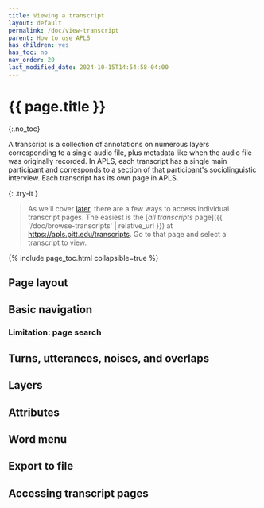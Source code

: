 ```yaml
---
title: Viewing a transcript
layout: default
permalink: /doc/view-transcript
parent: How to use APLS
has_children: yes
has_toc: no
nav_order: 20
last_modified_date: 2024-10-15T14:54:58-04:00
---
```


# {{ page.title }}
{:.no_toc}

A <span class="keyterm">transcript</span> is a collection of <span class="keyterm">annotations</span> on numerous <span class="keyterm">layers</span> corresponding to a single audio file, plus metadata like when the audio file was originally recorded.
In APLS, each transcript has a single <span class="keyterm">main participant</span> and corresponds to a section of that participant's sociolinguistic interview.
Each transcript has its own page in APLS.

{: .try-it }
> As we'll cover [later](#accessing-transcript-pages), there are a few ways to access individual transcript pages.
> The easiest is the [_all transcripts_ page]({{ '/doc/browse-transcripts' | relative_url }}) at https://apls.pitt.edu/transcripts. 
> Go to that page and select a transcript to view.

{% include page_toc.html collapsible=true %}


## Page layout




## Basic navigation

<!-- Play controls -->
<!-- Prev/next -->


### Limitation: page search

<!-- Can't do it for multi-annotation tags. Instead, use search -->

## Turns, utterances, noises, and overlaps



## Layers

<!-- Toggling on and off, projects -->
<!-- Mention notation, with links -->
<!-- Mention IPA vs. Raw for phono layers -->


## Attributes



## Word menu <!-- Maybe---this might come up in Basic nav instead when discussing play controls -->



## Export to file



## Accessing transcript pages

<!-- Thru /transcripts, Prev/next buttons, search results, direct from URL -->
